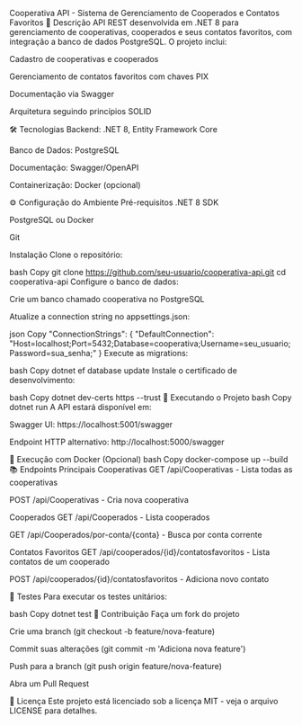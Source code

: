 Cooperativa API - Sistema de Gerenciamento de Cooperados e Contatos Favoritos
📝 Descrição
API REST desenvolvida em .NET 8 para gerenciamento de cooperativas, cooperados e seus contatos favoritos, com integração a banco de dados PostgreSQL. O projeto inclui:

Cadastro de cooperativas e cooperados

Gerenciamento de contatos favoritos com chaves PIX

Documentação via Swagger

Arquitetura seguindo princípios SOLID

🛠️ Tecnologias
Backend: .NET 8, Entity Framework Core

Banco de Dados: PostgreSQL

Documentação: Swagger/OpenAPI

Containerização: Docker (opcional)

⚙️ Configuração do Ambiente
Pré-requisitos
.NET 8 SDK

PostgreSQL ou Docker

Git

Instalação
Clone o repositório:

bash
Copy
git clone https://github.com/seu-usuario/cooperativa-api.git
cd cooperativa-api
Configure o banco de dados:

Crie um banco chamado cooperativa no PostgreSQL

Atualize a connection string no appsettings.json:

json
Copy
"ConnectionStrings": {
  "DefaultConnection": "Host=localhost;Port=5432;Database=cooperativa;Username=seu_usuario;Password=sua_senha;"
}
Execute as migrations:

bash
Copy
dotnet ef database update
Instale o certificado de desenvolvimento:

bash
Copy
dotnet dev-certs https --trust
🚀 Executando o Projeto
bash
Copy
dotnet run
A API estará disponível em:

Swagger UI: https://localhost:5001/swagger

Endpoint HTTP alternativo: http://localhost:5000/swagger

🐳 Execução com Docker (Opcional)
bash
Copy
docker-compose up --build
📚 Endpoints Principais
Cooperativas
GET /api/Cooperativas - Lista todas as cooperativas

POST /api/Cooperativas - Cria nova cooperativa

Cooperados
GET /api/Cooperados - Lista cooperados

GET /api/Cooperados/por-conta/{conta} - Busca por conta corrente

Contatos Favoritos
GET /api/cooperados/{id}/contatosfavoritos - Lista contatos de um cooperado

POST /api/cooperados/{id}/contatosfavoritos - Adiciona novo contato

🧪 Testes
Para executar os testes unitários:

bash
Copy
dotnet test
🤝 Contribuição
Faça um fork do projeto

Crie uma branch (git checkout -b feature/nova-feature)

Commit suas alterações (git commit -m 'Adiciona nova feature')

Push para a branch (git push origin feature/nova-feature)

Abra um Pull Request

📄 Licença
Este projeto está licenciado sob a licença MIT - veja o arquivo LICENSE para detalhes.
